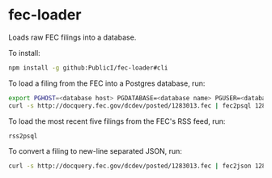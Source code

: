 # fec-loader
Loads raw FEC filings into a database.

To install:
```bash
npm install -g github:PublicI/fec-loader#cli
```

To load a filing from the FEC into a Postgres database, run:

```bash
export PGHOST=<database host> PGDATABASE=<database name> PGUSER=<database user> PGPASSWORD=<database password>
curl -s http://docquery.fec.gov/dcdev/posted/1283013.fec | fec2psql 1283013 | psql
```

To load the most recent five filings from the FEC's RSS feed, run:

```bash
rss2psql
```

To convert a filing to new-line separated JSON, run:
```bash
curl -s http://docquery.fec.gov/dcdev/posted/1283013.fec | fec2json 1283013 > 1283013.ndjson
```
